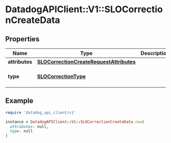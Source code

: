 # DatadogAPIClient::V1::SLOCorrectionCreateData

## Properties

| Name | Type | Description | Notes |
| ---- | ---- | ----------- | ----- |
| **attributes** | [**SLOCorrectionCreateRequestAttributes**](SLOCorrectionCreateRequestAttributes.md) |  | [optional] |
| **type** | [**SLOCorrectionType**](SLOCorrectionType.md) |  | [optional][default to &#39;correction&#39;] |

## Example

```ruby
require 'datadog_api_client/v1'

instance = DatadogAPIClient::V1::SLOCorrectionCreateData.new(
  attributes: null,
  type: null
)
```

